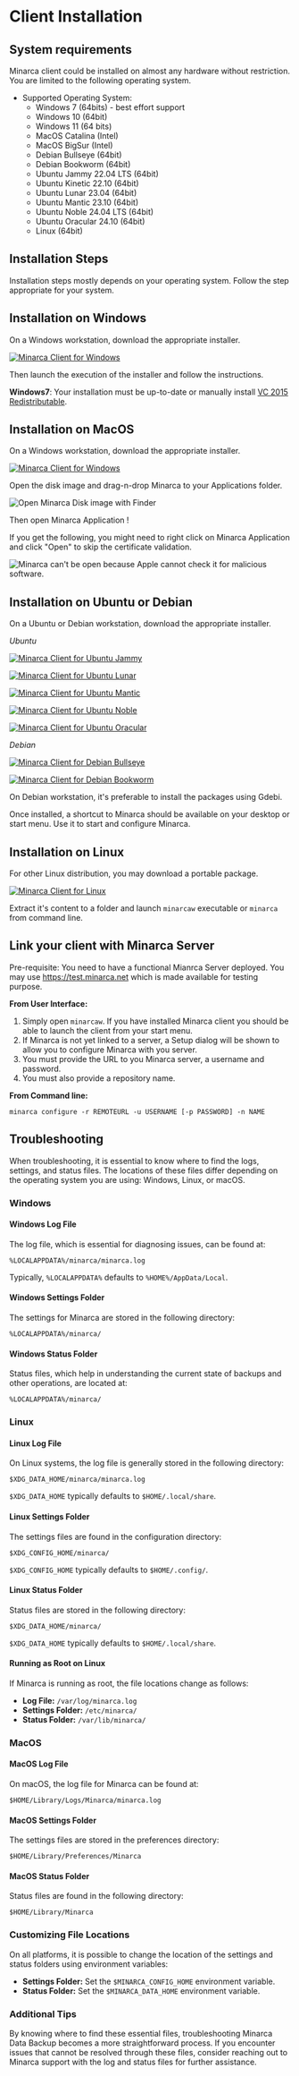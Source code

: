 # Client Installation

## System requirements

Minarca client could be installed on almost any hardware without
restriction. You are limited to the following operating system.

* Supported Operating System:
  * Windows 7 (64bits) - best effort support
  * Windows 10 (64bit)
  * Windows 11 (64 bits)
  * MacOS Catalina (Intel)
  * MacOS BigSur (Intel)
  * Debian Bullseye (64bit)
  * Debian Bookworm (64bit)
  * Ubuntu Jammy 22.04 LTS (64bit)
  * Ubuntu Kinetic 22.10 (64bit)
  * Ubuntu Lunar 23.04 (64bit)
  * Ubuntu Mantic 23.10 (64bit)
  * Ubuntu Noble 24.04 LTS (64bit)
  * Ubuntu Oracular 24.10 (64bit)
  * Linux (64bit)

## Installation Steps

Installation steps mostly depends on your operating system. Follow the step appropriate for your system.

## Installation on Windows

On a Windows workstation, download the appropriate installer.

<a href="https://www.ikus-soft.com/archive/minarca/minarca-client-latest.exe"><img alt="Minarca Client for Windows" src="https://img.shields.io/badge/download-Minarca-blue?&logo=windows&style=for-the-badge"></a>

Then launch the execution of the installer and follow the instructions.

**Windows7**: Your installation must be up-to-date or manually install [VC 2015 Redistributable](https://www.microsoft.com/en-US/download/details.aspx?id=48145).

## Installation on MacOS

On a Windows workstation, download the appropriate installer.

<a href="https://www.ikus-soft.com/archive/minarca/minarca-client-latest.dmg"><img alt="Minarca Client for Windows" src="https://img.shields.io/badge/download-Minarca-blue?&logo=apple&style=for-the-badge"></a>

Open the disk image and drag-n-drop Minarca to your Applications folder.

![Open Minarca Disk image with Finder](minarca-macos-disk-image.png)

Then open Minarca Application !

If you get the following, you might need to right click on Minarca Application and
click "Open" to skip the certificate validation.

![Minarca can't be open because Apple cannot check it for malicious software.](macos-installation-issue.png)

## Installation on Ubuntu or Debian

On a Ubuntu or Debian workstation, download the appropriate installer.

*Ubuntu*

<a href="https://www.ikus-soft.com/archive/minarca/minarca-client-jammy-latest.deb"><img alt="Minarca Client for Ubuntu Jammy" src="https://img.shields.io/badge/Ubuntu-Jammy-blue?&logo=ubuntu&style=for-the-badge"></a>

<a href="https://www.ikus-soft.com/archive/minarca/minarca-client-lunar-latest.deb"><img alt="Minarca Client for Ubuntu Lunar" src="https://img.shields.io/badge/Ubuntu-Lunar-blue?&logo=ubuntu&style=for-the-badge"></a>

<a href="https://www.ikus-soft.com/archive/minarca/minarca-client-mantic-latest.deb"><img alt="Minarca Client for Ubuntu Mantic" src="https://img.shields.io/badge/Ubuntu-Mantic-blue?&logo=ubuntu&style=for-the-badge"></a>

<a href="https://www.ikus-soft.com/archive/minarca/minarca-client-noble-latest.deb"><img alt="Minarca Client for Ubuntu Noble" src="https://img.shields.io/badge/Ubuntu-Noble-blue?&logo=ubuntu&style=for-the-badge"></a>

<a href="https://www.ikus-soft.com/archive/minarca/minarca-client-oracular-latest.deb"><img alt="Minarca Client for Ubuntu Oracular" src="https://img.shields.io/badge/Ubuntu-Oracular-blue?&logo=ubuntu&style=for-the-badge"></a>

*Debian*

<a href="https://www.ikus-soft.com/archive/minarca/minarca-client-bullseye-latest.deb"><img alt="Minarca Client for Debian Bullseye" src="https://img.shields.io/badge/Debian-Bullseye-blue?&logo=debian&style=for-the-badge"></a>

<a href="https://www.ikus-soft.com/archive/minarca/minarca-client-bookworm-latest.deb"><img alt="Minarca Client for Debian Bookworm" src="https://img.shields.io/badge/Debian-Bookworm-blue?&logo=debian&style=for-the-badge"></a>

On Debian workstation, it's preferable to install the packages using Gdebi.

Once installed, a shortcut to Minarca should be available on your desktop or start menu. Use it to start and configure Minarca.

## Installation on Linux

For other Linux distribution, you may download a portable package.

<a href="https://www.ikus-soft.com/archive/minarca/minarca-client-latest.tar.gz"><img alt="Minarca Client for Linux" src="https://img.shields.io/badge/download-Minarca-blue?&logo=linux&style=for-the-badge"></a>

Extract it's content to a folder and launch `minarcaw` executable or `minarca` from command line.

## Link your client with Minarca Server

Pre-requisite: You need to have a functional Mianrca Server deployed. You may use <https://test.minarca.net> which is made available for testing purpose.

**From User Interface:**

1. Simply open `minarcaw`. If you have installed Minarca client you should be able to launch the client from your start menu.
2. If Minarca is not yet linked to a server, a Setup dialog will be shown to allow you to configure Minarca with you server.
3. You must provide the URL to you Minarca server, a username and password.
4. You must also provide a repository name.

**From Command line:**

    minarca configure -r REMOTEURL -u USERNAME [-p PASSWORD] -n NAME

## Troubleshooting

When troubleshooting, it is essential to know where to find the logs, settings, and status files. The locations of these files differ depending on the operating system you are using: Windows, Linux, or macOS.

### Windows

#### Windows Log File
The log file, which is essential for diagnosing issues, can be found at:
```
%LOCALAPPDATA%/minarca/minarca.log
```
Typically, `%LOCALAPPDATA%` defaults to `%HOME%/AppData/Local`.

#### Windows Settings Folder
The settings for Minarca are stored in the following directory:
```
%LOCALAPPDATA%/minarca/
```

#### Windows Status Folder
Status files, which help in understanding the current state of backups and other operations, are located at:
```
%LOCALAPPDATA%/minarca/
```

### Linux

#### Linux Log File
On Linux systems, the log file is generally stored in the following directory:
```
$XDG_DATA_HOME/minarca/minarca.log
```
`$XDG_DATA_HOME` typically defaults to `$HOME/.local/share`.

#### Linux Settings Folder
The settings files are found in the configuration directory:
```
$XDG_CONFIG_HOME/minarca/
```
`$XDG_CONFIG_HOME` typically defaults to `$HOME/.config/`.

#### Linux Status Folder
Status files are stored in the following directory:
```
$XDG_DATA_HOME/minarca/
```
`$XDG_DATA_HOME` typically defaults to `$HOME/.local/share`.

#### Running as Root on Linux

If Minarca is running as root, the file locations change as follows:

- **Log File:** `/var/log/minarca.log`
- **Settings Folder:** `/etc/minarca/`
- **Status Folder:** `/var/lib/minarca/`

### MacOS

#### MacOS Log File
On macOS, the log file for Minarca can be found at:
```
$HOME/Library/Logs/Minarca/minarca.log
```

#### MacOS Settings Folder
The settings files are stored in the preferences directory:
```
$HOME/Library/Preferences/Minarca
```

#### MacOS Status Folder
Status files are found in the following directory:
```
$HOME/Library/Minarca
```

### Customizing File Locations

On all platforms, it is possible to change the location of the settings and status folders using environment variables:

- **Settings Folder:** Set the `$MINARCA_CONFIG_HOME` environment variable.
- **Status Folder:** Set the `$MINARCA_DATA_HOME` environment variable.

### Additional Tips

By knowing where to find these essential files, troubleshooting Minarca Data Backup becomes a more straightforward process. If you encounter issues that cannot be resolved through these files, consider reaching out to Minarca support with the log and status files for further assistance.
